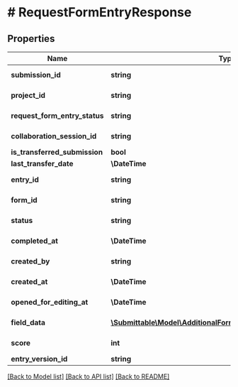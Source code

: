 # # RequestFormEntryResponse

## Properties

Name | Type | Description | Notes
------------ | ------------- | ------------- | -------------
**submission_id** | **string** |  | [optional] [readonly]
**project_id** | **string** |  | [optional] [readonly]
**request_form_entry_status** | **string** |  | [optional] [readonly]
**collaboration_session_id** | **string** |  | [optional] [readonly]
**is_transferred_submission** | **bool** |  | [optional]
**last_transfer_date** | **\DateTime** |  | [optional]
**entry_id** | **string** |  | [optional] [readonly]
**form_id** | **string** |  | [optional] [readonly]
**status** | **string** |  | [optional] [readonly]
**completed_at** | **\DateTime** |  | [optional] [readonly]
**created_by** | **string** |  | [optional] [readonly]
**created_at** | **\DateTime** |  | [optional] [readonly]
**opened_for_editing_at** | **\DateTime** |  | [optional] [readonly]
**field_data** | [**\Submittable\Model\AdditionalFormEntryResponseFieldDataInner[]**](AdditionalFormEntryResponseFieldDataInner.md) |  | [optional] [readonly]
**score** | **int** |  | [optional] [readonly]
**entry_version_id** | **string** |  | [optional]

[[Back to Model list]](../../README.md#models) [[Back to API list]](../../README.md#endpoints) [[Back to README]](../../README.md)
